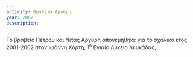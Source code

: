 ```yaml
---
activity: Βραβεία Αργύρη
year: 2002
description: 
---
```

Το βραβείο Πέτρου και Νίτας Αργύρη απονεμήθηκε για το σχολικό έτος 2001-2002 στον Ιωάννη Χόρτη, 1<sup>ο</sup> Ενιαίο Λύκειο Λευκάδας, 

